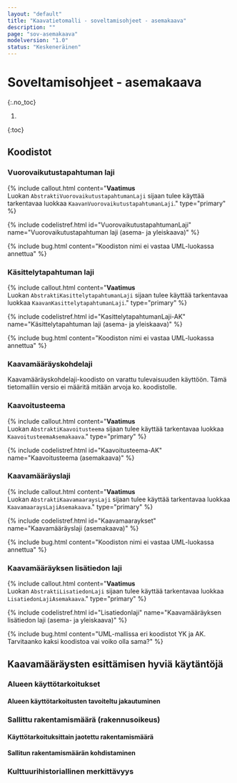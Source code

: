 ```yaml
---
layout: "default"
title: "Kaavatietomalli - soveltamisohjeet - asemakaava"
description: ""
page: "sov-asemakaava"
modelversion: "1.0"
status: "Keskeneräinen"
---
```

# Soveltamisohjeet - asemakaava
{:.no_toc}

1. 
{:toc}

## Koodistot

### Vuorovaikutustapahtuman laji

{% include callout.html content="**Vaatimus**<br/>Luokan ```AbstraktiVuorovaikutustapahtumanLaji``` sijaan tulee käyttää tarkentavaa luokkaa ```KaavanVuorovaikutustapahtumanLaji```." type="primary" %}

{% include codelistref.html id="VuorovaikutustapahtumanLaji" name="Vuorovaikutustapahtuman laji (asema- ja yleiskaava)" %}

{% include bug.html content="Koodiston nimi ei vastaa UML-luokassa annettua" %}

### Käsittelytapahtuman laji

{% include callout.html content="**Vaatimus**<br/>Luokan ```AbstraktiKasittelytapahtumanLaji``` sijaan tulee käyttää tarkentavaa luokkaa ```KaavanKasittelytapahtumanLaji```." type="primary" %}

{% include codelistref.html id="KasittelytapahtumanLaji-AK" name="Käsittelytapahtuman laji (asema- ja yleiskaava)" %}

{% include bug.html content="Koodiston nimi ei vastaa UML-luokassa annettua" %}

### Kaavamääräyskohdelaji

Kaavamääräyskohdelaji-koodisto on varattu tulevaisuuden käyttöön. Tämä tietomalliin versio ei määritä mitään arvoja ko. koodistolle.

### Kaavoitusteema

{% include callout.html content="**Vaatimus**<br/>Luokan ```AbstraktiKaavoitusteema``` sijaan tulee käyttää tarkentavaa luokkaa ```KaavoitusteemaAsemakaava```." type="primary" %}

{% include codelistref.html id="Kaavoitusteema-AK" name="Kaavoitusteema (asemakaava)" %}


### Kaavamääräyslaji

{% include callout.html content="**Vaatimus**<br/>Luokan ```AbstraktiKaavamaaraysLaji``` sijaan tulee käyttää tarkentavaa luokkaa ```KaavamaaraysLajiAsemakaava```." type="primary" %}

{% include codelistref.html id="Kaavamaaraykset" name="Kaavamääräyslaji (asemakaava)" %}

{% include bug.html content="Koodiston nimi ei vastaa UML-luokassa annettua" %}

### Kaavamääräyksen lisätiedon laji

{% include callout.html content="**Vaatimus**<br/>Luokan ```AbstraktiLisatiedonLaji``` sijaan tulee käyttää tarkentavaa luokkaa ```LisatiedonLajiAsemakaava```." type="primary" %}

{% include codelistref.html id="Lisatiedonlaji" name="Kaavamääräyksen lisätiedon laji (asema- ja yleiskaava)" %}

{% include bug.html content="UML-mallissa eri koodistot YK ja AK. Tarvitaanko kaksi koodistoa vai voiko olla sama?" %}

## Kaavamääräysten esittämisen hyviä käytäntöjä

### Alueen käyttötarkoitukset

#### Alueen käyttötarkoitusten tavoiteltu jakautuminen

### Sallittu rakentamismäärä (rakennusoikeus)

#### Käyttötarkoituksittain jaotettu rakentamismäärä

#### Sallitun rakentamismäärän kohdistaminen

### Kulttuurihistoriallinen merkittävyys



